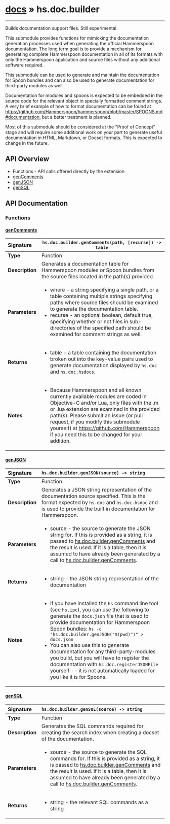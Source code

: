 # [docs](index.md) » hs.doc.builder
---

Builds documentation support files.  Still experimental.

This submodule provides functions for mimicking the documentation generation processes used when generating the official Hammerspoon documentation.  The long term goal is to provide a mechanism for generating complete Hammerspoon documentation in all of its formats with only the Hammerspoon application and source files without any additional software required.

This submodule can be used to generate and maintain the documentation for Spoon bundles and can also be used to generate documentation for third-party modules as well.

Documentation for modules and spoons is expected to be embedded in the source code for the relevant object in specially formatted comment strings.  A very brief example of how to format documentation can be found at https://github.com/Hammerspoon/hammerspoon/blob/master/SPOONS.md#documentation, but a better treatment is planned.

Most of this submodule should be considered at the "Proof of Concept" stage and will require some additional work on your part to generate useful documentation in HTML, Markdown, or Docset formats.  This is expected to change in the future.

## API Overview
* Functions - API calls offered directly by the extension
 * [genComments](#gencomments)
 * [genJSON](#genjson)
 * [genSQL](#gensql)

## API Documentation

### Functions

#### [genComments](#gencomments)
| <span style="float: left;">**Signature**</span> | <span style="float: left;">`hs.doc.builder.genComments(path, [recurse]) -> table` </span>                                                          |
| -----------------------------------------------------|---------------------------------------------------------------------------------------------------------|
| **Type**                                             | Function |
| **Description**                                      | Generates a documentation table for Hammerspoon modules or Spoon bundles from the source files located in the path(s) provided. |
| **Parameters**                                       | <ul><li>where - a string specifying a single path, or a table containing multiple strings specifying paths where source files should be examined to generate the documentation table.</li><li>recurse - an optional boolean, default true, specifying whether or not files in sub-directories of the specified path should be examined for comment strings as well.</li></ul> |
| **Returns**                                          | <ul><li>table - a table containing the documentation broken out into the key-value pairs used to generate documentation displayed by <code>hs.doc</code> and <code>hs.doc.hsdocs</code>.</li></ul> |
| **Notes**                                            | <ul><li>Because Hammerspoon and all known currently available modules are coded in Objective-C and/or Lua, only files with the .m or .lua extension are examined in the provided path(s).  Please submit an issue (or pull request, if you modify this submodule yourself) at https://github.com/Hammerspoon if you need this to be changed for your addition.</li></ul> |

#### [genJSON](#genjson)
| <span style="float: left;">**Signature**</span> | <span style="float: left;">`hs.doc.builder.genJSON(source) -> string` </span>                                                          |
| -----------------------------------------------------|---------------------------------------------------------------------------------------------------------|
| **Type**                                             | Function |
| **Description**                                      | Generates a JSON string representation of the documentation source specified. This is the format expected by `hs.doc` and `hs.doc.hsdoc` and is used to provide the built in documentation for Hammerspoon. |
| **Parameters**                                       | <ul><li>source - the source to generate the JSON string for.  If this is provided as a string, it is passed to <a href="#genComments">hs.doc.builder.genComments</a> and the result is used.  If it is a table, then it is assumed to have already been generated by a call to <a href="#genComments">hs.doc.builder.genComments</a>.</li></ul> |
| **Returns**                                          | <ul><li>string - the JSON string representation of the documentation</li></ul> |
| **Notes**                                            | <ul><li>If you have installed the <code>hs</code> command line tool (see <code>hs.ipc</code>), you can use the following to generate the <code>docs.json</code> file that is used to provide documentation for Hammerspoon Spoon bundles: <code>hs -c "hs.doc.builder.genJSON(\"$(pwd)\")" &gt; docs.json</code></li><li>You can also use this to generate documentation for any third-party-modules you build, but you will have to register the documentation with <code>hs.doc.registerJSONFile</code> yourself -- it is not automatically loaded for you like it is for Spoons.</li></ul> |

#### [genSQL](#gensql)
| <span style="float: left;">**Signature**</span> | <span style="float: left;">`hs.doc.builder.genSQL(source) -> string` </span>                                                          |
| -----------------------------------------------------|---------------------------------------------------------------------------------------------------------|
| **Type**                                             | Function |
| **Description**                                      | Generates the SQL commands required for creating the search index when creating a docset of the documentation. |
| **Parameters**                                       | <ul><li>source - the source to generate the SQL commands for.  If this is provided as a string, it is passed to <a href="#genComments">hs.doc.builder.genComments</a> and the result is used.  If it is a table, then it is assumed to have already been generated by a call to <a href="#genComments">hs.doc.builder.genComments</a>.</li></ul> |
| **Returns**                                          | <ul><li>string - the relevant SQL commands as a string</li></ul> |

